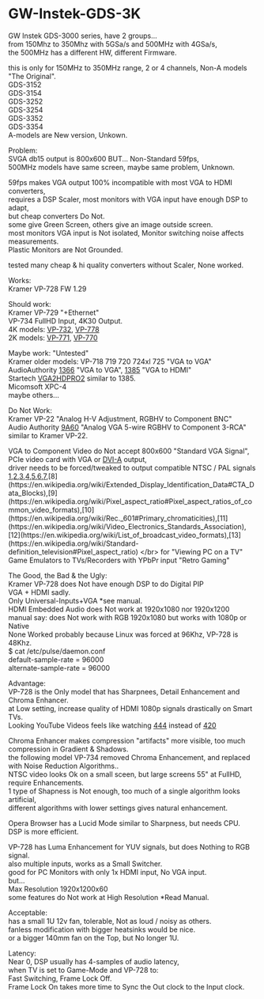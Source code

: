 # GW-Instek-GDS-3K 

GW Instek GDS-3000 series, have 2 groups... </br>
from 150Mhz to 350Mhz with 5GSa/s and 500MHz with 4GSa/s, </br>
the 500MHz has a different HW, different Firmware. </br>

this is only for 150MHz to 350MHz range, 2 or 4 channels, Non-A models "The Original". </br>
GDS-3152 </br>
GDS-3154 </br>
GDS-3252 </br>
GDS-3254 </br>
GDS-3352 </br>
GDS-3354 </br>
A-models are New version, Unkown. </br>

Problem: </br>
SVGA db15 output is 800x600 BUT... Non-Standard 59fps, </br>
500MHz models have same screen, maybe same problem, Unknown. </br>

59fps makes VGA output 100% incompatible with most VGA to HDMI converters, </br>
requires a DSP Scaler, most monitors with VGA input have enough DSP to adapt, </br>
but cheap converters Do Not. </br>
some give Green Screen, others give an image outside screen. </br>
most monitors VGA input is Not isolated, Monitor switching noise affects measurements. </br>
Plastic Monitors are Not Grounded. </br>

tested many cheap & hi quality converters without Scaler, None worked. </br>

Works: </br>
Kramer VP-728 FW 1.29 </br>

Should work: </br>
Kramer VP-729 "+Ethernet"</br>
VP-734 FullHD Input, 4K30 Output. </br>
4K models: [VP-732](https://www1.kramerav.com/us/Product/VP-732), [VP-778](https://www1.kramerav.com/us/product/vp-778)</br>
2K models: [VP-771](https://www1.kramerav.com/us/Product/VP-771), [VP-770](https://www1.kramerav.com/us/Product/VP-770)</br>

Maybe work: "Untested" </br>
Kramer older models: VP-718 719 720 724xl 725 "VGA to VGA"</br>
AudioAuthority [1366](https://www.cs1.net/products/audio_authority/1366.htm) "VGA to VGA", [1385](https://www.cs1.net/products/audio_authority/1385.htm) "VGA to HDMI" </br>
Startech [VGA2HDPRO2](https://www.startech.com/en-us/audio-video-products/vga2hdpro2) similar to 1385.</br>
Micomsoft XPC-4 </br>
maybe others... </br>

Do Not Work: </br>
Kramer VP-22 "Analog H-V Adjustment, RGBHV to Component BNC" </br>
Audio Authority [9A60](https://www.cs1.net/products/audio_authority/9A60A.htm) "Analog VGA 5-wire RGBHV to Component 3-RCA" similar to Kramer VP-22. </br>

VGA to Component Video do Not accept 800x600 "Standard VGA Signal", </br>
PCIe video card with VGA or [DVI-A](https://en.wikipedia.org/wiki/Digital_Visual_Interface#Connector) output, </br>
driver needs to be forced/tweaked to output compatible NTSC / PAL signals </br>
[1](https://en.wikipedia.org/wiki/List_of_common_resolutions#Digital_standards),[2](https://en.wikipedia.org/wiki/480i#Technical_details),[3](https://en.wikipedia.org/wiki/YPbPr),[4](https://en.wikipedia.org/wiki/Standard-definition_television#Pixel_aspect_ratio),[5](https://en.wikipedia.org/wiki/VESA_BIOS_Extensions#Modes_defined_by_VESA),[6](https://en.wikipedia.org/wiki/Computer_display_standard#Standards),[7](https://en.wikipedia.org/wiki/Graphics_display_resolution#Video_Graphics_Array_(VGA_and_derivatives)),[8](https://en.wikipedia.org/wiki/Extended_Display_Identification_Data#CTA_Data_Blocks),[9](https://en.wikipedia.org/wiki/Pixel_aspect_ratio#Pixel_aspect_ratios_of_common_video_formats),[10](https://en.wikipedia.org/wiki/Rec._601#Primary_chromaticities),[11](https://en.wikipedia.org/wiki/Video_Electronics_Standards_Association),[12](https://en.wikipedia.org/wiki/List_of_broadcast_video_formats),[13](https://en.wikipedia.org/wiki/Standard-definition_television#Pixel_aspect_ratio) </br>
for "Viewing PC on a TV" </br>
Game Emulators to TVs/Recorders with YPbPr input "Retro Gaming" </br> 

The Good, the Bad & the Ugly: </br>
Kramer VP-728 does Not have enough DSP to do Digital PIP </br>
VGA + HDMI sadly. </br>
Only Universal-Inputs+VGA *see manual. </br>
HDMI Embedded Audio does Not work at 1920x1080 nor 1920x1200 </br>
manual say: does Not work with RGB 1920x1080 but works with 1080p or Native </br>
None Worked probably because Linux was forced at 96Khz, VP-728 is 48Khz. </br>
$ cat /etc/pulse/daemon.conf </br>
default-sample-rate = 96000 </br>
alternate-sample-rate = 96000 </br>

Advantage:  </br>
VP-728 is the Only model that has Sharpnees, Detail Enhancement and Chroma Enhancer. </br>
at Low setting, increase quality of HDMI 1080p signals drastically on Smart TVs. </br>
Looking YouTube Videos feels like watching [444](https://www.displayninja.com/chroma-subsampling/) instead of [420](https://en.wikipedia.org/wiki/Chroma_subsampling#Sampling_systems_and_ratios) </br>

Chroma Enhancer makes compression "artifacts" more visible, too much compression in Gradient & Shadows. </br>
the following model VP-734 removed Chroma Enhancement, and replaced with Noise Reduction Algorithms.. </br>
NTSC video looks Ok on a small sceen, but large screens 55" at FullHD, require Enhancements. </br>
1 type of Shapness is Not enough, too much of a single algorithm looks artificial, </br>
different algorithms with lower settings gives natural enhancement. </br>

Opera Browser has a Lucid Mode similar to Sharpness, but needs CPU. </br>
DSP is more efficient. </br>

VP-728 has Luma Enhancement for YUV signals, but does Nothing to RGB signal. </br>
also multiple inputs, works as a Small Switcher. </br>
good for PC Monitors with only 1x HDMI input, No VGA input. </br>
but... </br>
Max Resolution 1920x1200x60 </br>
some features do Not work at High Resolution *Read Manual. </br>

Acceptable: </br>
has a small 1U 12v fan, tolerable, Not as loud / noisy as others. </br>
fanless modification with bigger heatsinks would be nice. </br>
or a bigger 140mm fan on the Top, but No longer 1U. </br> 

Latency:  </br>
Near 0, DSP usually has 4-samples of audio latency,  </br>
when TV is set to Game-Mode and VP-728 to: </br>
Fast Switching, Frame Lock Off.  </br>
Frame Lock On takes more time to Sync the Out clock to the Input clock.  </br>
